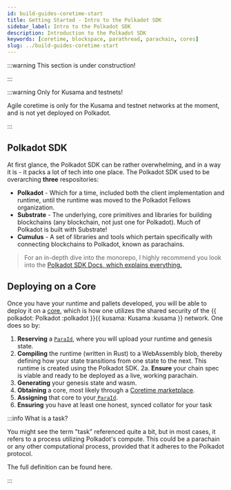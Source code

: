 ```yaml
---
id: build-guides-coretime-start
title: Getting Started - Intro to the Polkadot SDK
sidebar_label: Intro to the Polkadot SDK
description: Introduction to the Polkadot SDK
keywords: [coretime, blockspace, parathread, parachain, cores]
slug: ../build-guides-coretime-start
---
```


:::warning This section is under construction!

:::

:::warning Only for Kusama and testnets!

Agile coretime is only for the Kusama and testnet networks at the moment, and is not yet deployed on
Polkadot.

:::

## Polkadot SDK

At first glance, the Polkadot SDK can be rather overwhelming, and in a way it is - it packs a lot of
tech into one place. The Polkadot SDK used to be overarching **three** respositories:

- **Polkadot** - Which for a time, included both the client implementation and runtime, until the
  runtime was moved to the Polkadot Fellows organization.
- **Substrate** - The underlying, core primitives and libraries for building blockchains (any
  blockchain, not just one for Polkadot). Much of Polkadot is built with Substrate!
- **Cumulus** - A set of libraries and tools which pertain specifically with connecting blockchains
  to Polkadot, known as parachains.

> For an in-depth dive into the monorepo, I highly recommend you look into the
> [Polkadot SDK Docs, which explains everything.](https://paritytech.github.io/polkadot-sdk/master/polkadot_sdk_docs/polkadot_sdk/index.html)

## Deploying on a Core

Once you have your runtime and pallets developed, you will be able to deploy it on a
[core](../learn/learn-agile-coretime.md#core), which is how one utilizes the shared security of the
{{ polkadot: Polkadot :polkadot }}{{ kusama: Kusama :kusama }} network. One does so by:

1. **Reserving** a [`ParaId`](../general/glossary.md#paraid), where you will upload your runtime and
   genesis state.
2. **Compiling** the runtime (written in Rust) to a WebAssembly blob, thereby defining how your
   state transitions from one state to the next. This runtime is created using the Polkadot SDK. 2a.
   **Ensure** your chain spec is viable and ready to be deployed as a live, working parachain.
3. **Generating** your genesis state and wasm.
4. **Obtaining** a core, most likely through a
   [Coretime marketplace](../learn/learn-guides-coretime-marketplaces.md).
5. **Assigning** that core to your[ `ParaId`](../general/glossary.md#paraid).
6. **Ensuring** you have at least one honest, synced collator for your task

:::info What is a task?

You might see the term "task" referenced quite a bit, but in most cases, it refers to a process
utilizing Polkadot's compute. This could be a parachain or any other computational process, provided
that it adheres to the Polkadot protocol.

The full definition can be found here.

:::
